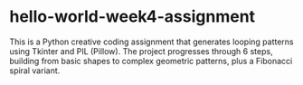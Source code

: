 # hello-world-week4-assignment
This is a Python creative coding assignment that generates looping patterns using Tkinter and PIL (Pillow). The project progresses through 6 steps, building from basic shapes to complex geometric patterns, plus a Fibonacci spiral variant.
